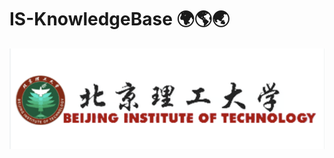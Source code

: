 # IS-KnowledgeBase 🌍🌎🌏
![Image text](https://github.com/RobertWeijie/IS-KnowledgeBase/blob/Beijing-Institute-of-Technology/BIT.png)

